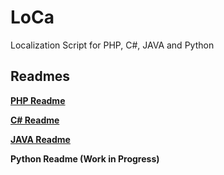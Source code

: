 # LoCa
 Localization Script for PHP, C#, JAVA and Python

## Readmes
[**PHP Readme**](../master/src/PHP/README.md)

[**C# Readme**](../master/src/CSharp/README.md)

[**JAVA Readme**](../master/src/Java/LoCa/README.md)

**Python Readme (Work in Progress)**
